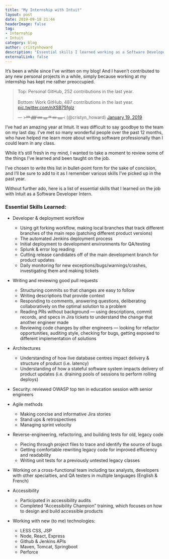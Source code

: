 ```yaml
---
title: "My Internship with Intuit"
layout: post
date: 2019-09-18 21:44
headerImage: false
tag: 
- Internship
- Intuit
category: blog
author: cristynhoward
description: "Essential skills I learned working as a Software Developer Intern with Intuit."
externalLink: false
---
```


It’s been a while since I’ve written on my blog! And I haven’t contributed to any new personal projects in a while, simply because working at my internship has kept me rather preoccupied.

<blockquote class="twitter-tweet" data-conversation="none"><p lang="en" dir="ltr">Top: Personal GitHub, 252 contributions in the last year.<br><br>Bottom: Work GitHub, 487 contributions in the last year. <a href="https://t.co/nXSB75fgIz">pic.twitter.com/nXSB75fgIz</a></p>&mdash; ᚛ᚉᚏᚔᚄᚈᚓᚅ᚜ (@cristyn_howard) <a href="https://twitter.com/cristyn_howard/status/1086682302858567680?ref_src=twsrc%5Etfw">January 19, 2019</a></blockquote> <script async src="https://platform.twitter.com/widgets.js" charset="utf-8"></script>

I’ve had an amazing year at Intuit. It was difficult to say goodbye to the team on my last day. I’ve met so many wonderful people over the past 12 months, who have helped me learn more about writing software professionally than I could learn in any class.

While it’s still fresh in my mind, I wanted to take a moment to review some of the things I’ve learned and been taught on the job. 

I’ve chosen to write this list in bullet-point form for the sake of concision, and I’ll be sure to add to it as I remember various skills I’ve picked up in the past year.

Without further ado, here is a list of essential skills that I learned on the job with Intuit as a Software Developer Intern.

### Essential Skills Learned:

* Developer & deployment workflow
    * Using git forking workflow, making local branches that track different branches of the main repo (patching different product versions)
    * The automated Jenkins deployment process
    * Initial deployment to development environments for QA/testing
    * Splunk & error log reading
    * Cutting release candidates off of the main development branch for product updates
    * Daily monitoring for new exceptions/bugs/warnings/crashes, investigating them and making tickets

* Writing and reviewing good pull requests
    * Structuring commits so that changes are easy to follow
    * Writing descriptions that provide context
    * Responding to comments, answering questions, deliberating collaboratively on the optimal solution to a problem
    * Reading PRs without background — using descriptions, commit records, and specs in Jira tickets to understand the change that another engineer made
    * Reviewing code changes by other engineers — looking for refactor opportunities, auditing style, checking for bugs, getting exposed to different implementation of solutions

* Architectures
    * Understanding of how live database centres impact delivery & structure of product (i.e. latency)
    * Understanding of how a stateful software system impacts delivery of product updates (i.e. draining pools of sessions to perform rolling deploys)

* Security: reviewed OWASP top ten in education session with senior engineers 

* Agile methods
    * Making concise and informative Jira stories
    * Stand ups & retrospectives
    * Managing sprint velocity 

* Reverse-engineering, refactoring, and building tests for old, legacy code
    * Piecing through project files to trace and identify the source of bugs
    * Getting comfortable rewriting legacy code for improved efficiency and readability
    * Writing unit tests for a previously untested legacy classes

* Working on a cross-functional team including tax analysts, developers with other specialties, and QA testers in multiple languages (English & French)

* Accessibility
	* Participated in accessibility audits
	* Completed “Accessibility Champion” training, which focuses on how to design and build accessible products 

* Working with new (to me) technologies:
    * LESS CSS, JSP
    * Node, React, Express
    * Github & Jenkins APIs 
    * Maven, Tomcat, Springboot
    * Perforce 
